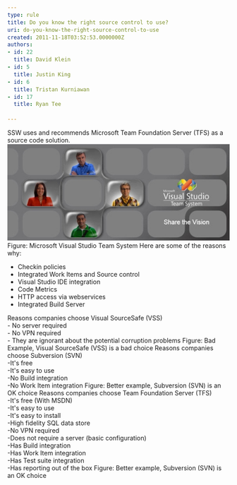 ```yaml
---
type: rule
title: Do you know the right source control to use?
uri: do-you-know-the-right-source-control-to-use
created: 2011-11-18T03:52:53.0000000Z
authors:
- id: 22
  title: David Klein
- id: 5
  title: Justin King
- id: 6
  title: Tristan Kurniawan
- id: 17
  title: Ryan Tee

---
```


 SSW uses and recommends Microsoft Team Foundation Server (TFS) as a source code solution. <br> ![](TFSTeam.jpg) Figure: Microsoft Visual Studio Team System 
Here are some of the reasons why:

- Checkin policies
- Integrated Work Items and Source control
- Visual Studio IDE integration
- Code Metrics
- HTTP access via webservices
- Integrated Build Server

Reasons companies choose Visual SourceSafe (VSS) 
<br>- No server required
<br>- No VPN required 
<br>- They are ignorant about the potential corruption problems Figure: Bad Example, Visual SourceSafe (VSS) is a bad choice 
Reasons companies choose Subversion (SVN) 
<br>-It's free 
<br>-It's easy to use 
<br>-No Build integration 
<br>-No Work Item integration 
Figure: Better example, Subversion (SVN) is an OK choice 
Reasons companies choose Team Foundation Server (TFS)
<br> -It's free (With MSDN)
<br> -It's easy to use 
<br>-It's easy to install 
<br>-High fidelity SQL data store 
<br>-No VPN required
<br>-Does not require a server (basic configuration) 
<br>-Has Build integration 
<br>-Has Work Item integration 
<br>-Has Test suite integration 
<br>-Has reporting out of the box Figure: Better example, Subversion (SVN) is an OK choice

